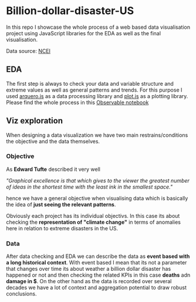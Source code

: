# Billion-dollar-disaster-US

In this repo I showcase the whole process of a web based data visualisation project using JavaScript libraries for the EDA as well as the final visualisation. 

Data source: [NCEI](https://www.ncei.noaa.gov/access/billions/events/US/1980-2023?disasters[]=all-disasters)

## EDA

The first step is always to check your data and variable structure and extreme values as well as general patterns and trends. For this purpose I used [arquero.js](https://uwdata.github.io/arquero/)  as a data processing library and [plot.js](https://observablehq.com/plot/) 
 as a plotting library. Please find the whole process in this [Observable notebook](https://observablehq.com/@sandraviz/billion-dollar-disasters-arquero-js-plot-js?collection=@sandraviz/billion-dollar-disaster) 

 ## Viz exploration

 When designing a data visualization we have two main restrains/conditions the objective and the data themselves. 

 ### Objective 

 As **Edward Tufte** described it very well 

 *"Graphical excellence is that which gives to the viewer the greatest number of ideas in the shortest time with the least ink in the smallest space."*

 hence we have a general objective when visualising data which is basically the idea of **just seeing the relevant patterns**. 

 Obviously each project has its individual objectivs. In this case its about checking the **representation of "climate change"** in terms of anomalies here in relation to extreme disasters in the US. 

 ### Data 

After data checking and EDA we can describe the data as **event based with a long historical context**. With event based I mean that its not a parameter that changes over time its about weather a billion dollar disaster has happened or not and then checking the related KPIs in this case **deaths** adn **damage in $**. On the other hand as the data is recorded over several decades we have a lot of context and aggregation potential to draw robust conclusions. 






